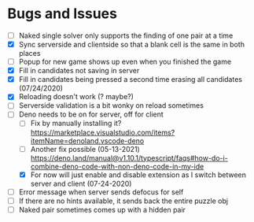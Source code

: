 # Bugs and Issues

- [ ] Naked single solver only supports the finding of one pair at a time
- [x] Sync serverside and clientside so that a blank cell is the same in both places
- [ ] Popup for new game shows up even when you finished the game
- [x] Fill in candidates not saving in server
- [x] Fill in candidates being pressed a second time erasing all candidates (07/24/2020)
- [x] Reloading doesn't work (? maybe?)
- [ ] Serverside validation is a bit wonky on reload sometimes
- [ ] Deno needs to be on for server, off for client
  - [ ] Fix by manually installing it? <https://marketplace.visualstudio.com/items?itemName=denoland.vscode-deno>
  - [ ] Another fix possible (05-13-2021) <https://deno.land/manual@v1.10.1/typescript/faqs#how-do-i-combine-deno-code-with-non-deno-code-in-my-ide>
  - [x] For now will just enable and disable extension as I switch between server and client (07-24-2020)
- [ ] Error message when server sends defocus for self
- [ ] If there are no hints available, it sends back the entire puzzle obj
- [ ] Naked pair sometimes comes up with a hidden pair
